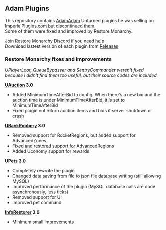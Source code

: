 ## Adam Plugins
This repository contains [AdamAdam](https://github.com/Edsparr) Unturned plugins he was selling on ImperialPlugins.com but discontinued them.  
Some of them were fixed and improved by Restore Monarchy.

Join Restore Monarchy [Discord](https://discord.gg/Z3BWae5) if you need help  
Download lastest version of each plugin from [Releases](https://github.com/RestoreMonarchyPlugins/AdamPlugins/releases)


### Restore Monarchy fixes and improvements
*UPlayerLoot, QueueBypasser and SentryCommander weren't fixed because I didn't find them too useful, but their source codes are included*  

**[UAuction](UAuction.md) 3.0**
* Added MinimumTimeAfterBid to config. When there's a new bid and the auction time is under MinimumTimeAfterBid, it is set to MinimumTimeAfterBid
* Fixed plugin not return auction items and bids if server shutdown or crash

**[UBankRobbery](UBankRobbery.md) 3.0**
* Removed support for RocketRegions, but added support for AdvancedZones
* Fixed and restored support for AdvancedRegions
* Added Uconomy support for rewards

**[UPets](UPets.md) 3.0**
* Completely rewrote the plugin
* Changed data saving from file to json file database writing (still allowing MySQL)
* Improved performance of the plugin (MySQL database calls are done asynchronously, less ticks) 
* Removed support for UI
* Improved pet command

**[InfoRestorer](InfoRestorer.md) 3.0**
* Minimum small improvements
